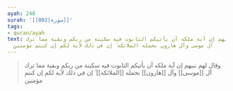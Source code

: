 ```yaml
---
ayah: 248
surah: '[[002|سورة]]'
tags:
- quran/ayah
text: وقال لهم نبيهم إن آية ملكه أن يأتيكم التابوت فيه سكينة من ربكم وبقية مما ترك
  آل موسى وآل هارون تحمله الملائكة ۚ إن في ذلك لآية لكم إن كنتم مؤمنين
---
```

> وقال لهم نبيهم إن آية ملكه أن يأتيكم التابوت فيه سكينة من ربكم وبقية مما ترك آل [[موسى]] وآل [[هارون]] تحمله [[الملائكة]] ۚ إن في ذلك لآية لكم إن كنتم مؤمنين
